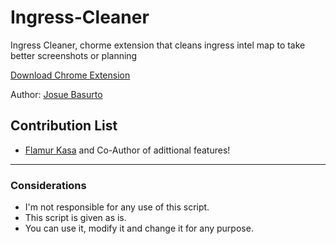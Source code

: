 Ingress-Cleaner
===============

Ingress Cleaner, chorme extension that cleans ingress intel map to take better screenshots or planning

[Download Chrome Extension](http://goo.gl/JsTCHa)

Author: [Josue Basurto](https://github.com/josuebasurto)

## Contribution List ##

* [Flamur Kasa](ttps://github.com/FKasa) and Co-Author of adittional features!
 
---

### Considerations ###

* I'm not responsible for any use of this script.
* This script is given as is.
* You can use it, modify it and change it for any purpose.
